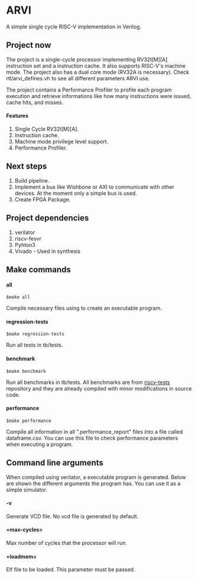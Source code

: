 # ARVI
A simple single cycle RISC-V implementation in Verilog.

## Project now
The project is a single-cycle processor implementing RV32I[M][A] instruction set and a instruction cache. It also supports RISC-V's machine mode. The project also has a dual core mode (RV32A is necessary). Check rtl/arvi_defines.vh to see all different parameters ARVI use.

The project contains a Performance Profiler to profile each program execution and retrieve informations like how many instructions were issued, cache hits, and misses.

#### Features

1. Single Cycle RV32I[M][A].
2. Instruction cache.
3. Machine mode privilege level support.
4. Performance Profiler.

## Next steps
1. Build pipeline.
2. Implement a bus like Wishbone or AXI to communicate with other devices. At the moment only a simple bus is used.
3. Create FPGA Package.

## Project dependencies
1. verilator
2. riscv-fesvr
3. Pyhton3
4. Vivado - Used in synthesis

## Make commands

#### all
    $make all
Compile necessary files using to create an executable program.

#### regression-tests
    $make regression-tests

Run all tests in tb/tests.

#### benchmark
	$make benchmark

Run all benchmarks in tb/tests. All benchmarks are from [riscv-tests](https://github.com/riscv/riscv-tests) repository and they are already compiled with minor modifications in source code.

#### performance
	$make performance

Compile all information in all ".performance_report" files into a file called dataframe.csv. You can use this file to check performance parameters when executing a program.


## Command line arguments

When compiled using verilator, a executable program is generated. Below are shown the different arguments the program has. You can use it as a simple simulator.

#### -v
Generate VCD file. No vcd file is generated by default.

#### +max-cycles=
Max number of cycles that the processor will run.

#### +loadmem=
Elf file to be loaded. This parameter must be passed.